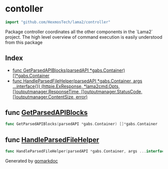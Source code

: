 <!-- Code generated by gomarkdoc. DO NOT EDIT -->

# contoller

```go
import "github.com/HexmosTech/lama2/controller"
```

Package controller coordinates all the other components in the \`Lama2\` project. The high level overview of command execution is easily understood from this package

## Index

- [func GetParsedAPIBlocks\(parsedAPI \*gabs.Container\) \[\]\*gabs.Container](<#GetParsedAPIBlocks>)
- [func HandleParsedFileHelper\(parsedAPI \*gabs.Container, args ...interface\{\}\) \(httpie.ExResponse, \*lama2cmd.Opts, \[\]outputmanager.ResponseTime, \[\]outputmanager.StatusCode, \[\]outputmanager.ContentSize, error\)](<#HandleParsedFileHelper>)


<a name="GetParsedAPIBlocks"></a>
## func [GetParsedAPIBlocks](<https://github.com/HexmosTech/Lama2/blob/main/controller/controller.go#L29>)

```go
func GetParsedAPIBlocks(parsedAPI *gabs.Container) []*gabs.Container
```



<a name="HandleParsedFileHelper"></a>
## func [HandleParsedFileHelper](<https://github.com/HexmosTech/Lama2/blob/main/controller/controller.go#L19>)

```go
func HandleParsedFileHelper(parsedAPI *gabs.Container, args ...interface{}) (httpie.ExResponse, *lama2cmd.Opts, []outputmanager.ResponseTime, []outputmanager.StatusCode, []outputmanager.ContentSize, error)
```



Generated by [gomarkdoc](<https://github.com/princjef/gomarkdoc>)

